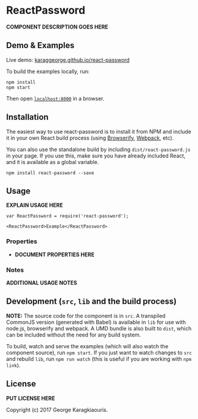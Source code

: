 # ReactPassword

__COMPONENT DESCRIPTION GOES HERE__


## Demo & Examples

Live demo: [karaggeorge.github.io/react-password](http://karaggeorge.github.io/react-password/)

To build the examples locally, run:

```
npm install
npm start
```

Then open [`localhost:8000`](http://localhost:8000) in a browser.


## Installation

The easiest way to use react-password is to install it from NPM and include it in your own React build process (using [Browserify](http://browserify.org), [Webpack](http://webpack.github.io/), etc).

You can also use the standalone build by including `dist/react-password.js` in your page. If you use this, make sure you have already included React, and it is available as a global variable.

```
npm install react-password --save
```


## Usage

__EXPLAIN USAGE HERE__

```
var ReactPassword = require('react-password');

<ReactPassword>Example</ReactPassword>
```

### Properties

* __DOCUMENT PROPERTIES HERE__

### Notes

__ADDITIONAL USAGE NOTES__


## Development (`src`, `lib` and the build process)

**NOTE:** The source code for the component is in `src`. A transpiled CommonJS version (generated with Babel) is available in `lib` for use with node.js, browserify and webpack. A UMD bundle is also built to `dist`, which can be included without the need for any build system.

To build, watch and serve the examples (which will also watch the component source), run `npm start`. If you just want to watch changes to `src` and rebuild `lib`, run `npm run watch` (this is useful if you are working with `npm link`).

## License

__PUT LICENSE HERE__

Copyright (c) 2017 George Karagkiaouris.

